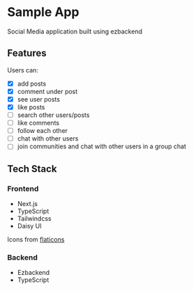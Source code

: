 # Sample App

Social Media application built using ezbackend

## Features

Users can:

- [x] add posts
- [x] comment under post
- [x] see user posts
- [x] like posts
- [ ] search other users/posts
- [ ] like comments
- [ ] follow each other
- [ ] chat with other users
- [ ] join communities and chat with other users in a group chat

## Tech Stack

### Frontend

- Next.js
- TypeScript
- Tailwindcss
- Daisy UI

Icons from [flaticons](https://www.flaticon.com/)

### Backend

- Ezbackend
- TypeScript

